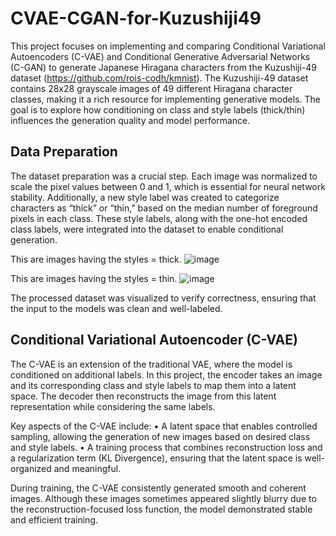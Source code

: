 # CVAE-CGAN-for-Kuzushiji49
This project focuses on implementing and comparing Conditional Variational Autoencoders (C-VAE) and Conditional Generative Adversarial Networks (C-GAN) to generate Japanese Hiragana characters from the Kuzushiji-49 dataset (https://github.com/rois-codh/kmnist). The Kuzushiji-49 dataset contains 28x28 grayscale images of 49 different Hiragana character classes, making it a rich resource for implementing generative models. The goal is to explore how conditioning on class and style labels (thick/thin) influences the generation quality and model performance.

## Data Preparation

The dataset preparation was a crucial step. Each image was normalized to scale the pixel values between 0 and 1, which is essential for neural network stability. Additionally, a new style label was created to categorize characters as “thick” or “thin,” based on the median number of foreground pixels in each class. These style labels, along with the one-hot encoded class labels, were integrated into the dataset to enable conditional generation.

This are images having the styles = thick.
![image](https://github.com/user-attachments/assets/b5c899c2-b8f2-446e-b0a1-644b1f817dea)

This are images having the styles = thin.
![image](https://github.com/user-attachments/assets/b2bb5756-4824-4ab5-a75d-8aff6a882501)

The processed dataset was visualized to verify correctness, ensuring that the input to the models was clean and well-labeled.

## Conditional Variational Autoencoder (C-VAE)

The C-VAE is an extension of the traditional VAE, where the model is conditioned on additional labels. In this project, the encoder takes an image and its corresponding class and style labels to map them into a latent space. The decoder then reconstructs the image from this latent representation while considering the same labels.

Key aspects of the C-VAE include:
	•	A latent space that enables controlled sampling, allowing the generation of new images based on desired class and style labels.
	•	A training process that combines reconstruction loss and a regularization term (KL Divergence), ensuring that the latent space is well-organized and meaningful.

During training, the C-VAE consistently generated smooth and coherent images. Although these images sometimes appeared slightly blurry due to the reconstruction-focused loss function, the model demonstrated stable and efficient training.

